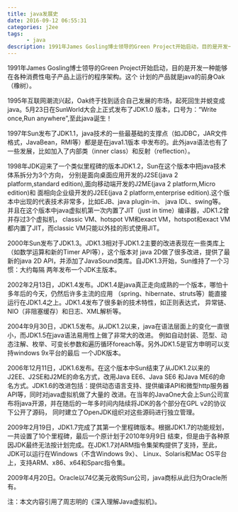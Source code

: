 ```yaml
---
title: java发展史
date: 2016-09-12 06:55:31
categories: j2ee
tags: 
      - java
description: 1991年James Gosling博士领导的Green Project开始启动，目的是开发一种能够在各种消费性电子产品上运行的程序架构。这个计划的产品就是java的前身Oak（橡树）
---
```


1991年James Gosling博士领导的Green Project开始启动，目的是开发一种能够在各种消费性电子产品上运行的程序架构。这个
计划的产品就是java的前身Oak（橡树）。

1995年互联网潮流兴起，Oak终于找到适合自己发展的市场，起死回生并蜕变成java。5月23日在SunWorld大会上正式发布了JDK1.0
版本，口号为：“Write once,Run anywhere”,至此java诞生！

1997年Sun发布了JDK1.1，java技术的一些最基础的支撑点（如JDBC，JAR文件格式，JavaBean，RMI等）都是是在java1.1版本
中发布的。此外java语法也有了一些发展，比如加入了内部类（inner class）和反射（reflection）。

1998年JDK迎来了一个类似里程碑的版本JDK1.2，Sun在这个版本中把java技术体系拆分为3个方向，
分别是面向桌面应用开发的J2SE(java 2 platform,standard edition),面向移动端开发的J2ME(java 2 platform,Micro edition)和
面相向企业级开发的J2EE(java 2 platform,enterprise edition).这个版本中出现的代表技术非常多，比如EJB、java plugin-in、
java IDL、swing等。并且在这个版本中java虚拟机第一次内置了JIT（just in time）编译器，JDK1.2曾并存过3个虚拟机，
classic VM、hotspot VM和exact VM，hotspot和exact VM都内置了JIT，而classic VM只能以外挂的形式使用JIT。

2000年Sun发布了JDK1.3。JDK1.3相对于JDK1.2主要的改进表现在一些类库上（如数学运算和新的Timer API等），这个版本对
java 2D做了很多改进，提供了最新的java 2D API，并添加了JavaSound类库。自JDK1.3开始，Sun维持了一个习惯：大约每隔
两年发布一个JDK主版本。

2002年2月13日，JDK1.4发布。JDK1.4是java真正走向成熟的一个版本，哪怕十多年后的今天，仍然后许多主流的应用
（spring、hibernate、struts等）能直接运行在JDK1.4之上。JDK1.4发布了很多新的技术特性，如正则表达式，
异常链、NIO（非阻塞缓存）和日志、XML解析等。

2004年9月30日，JDK1.5发布。从JDK1.2以来，java在语法层面上的变化一直很小，而JDK1.5在java语法易用性上做了非常大的改进。
例如自动封装、范型、动态注解、枚举、可变长参数和遍历循环foreach等。另外JDK1.5是官方申明可以支持windows 9x平台的最后
一个JDK版本。

2006年12月11日，JDK1.6发布。在这个版本中Sun结束了从JDK1.2以来的J2EE、J2SE和J2ME的命名方式，改用Java EE6、Java SE6
和Java ME6的命名方式。JDK1.6的改进包括：提供动态语言支持、提供编译API和微型http服务器API等，同时对java虚拟机做了大量的
改进。在当年的JavaOne大会上Sun公司宣布将java开源，并在随后的一年多时间内陆续将JDK的各个部分在GPL v2的协议下公开了源码，
同时建立了OpenJDK组织对这些源码进行独立管理。

2009年2月19日，JDK1.7完成了其第一个里程碑版本。根据JDK1.7的功能规划，一共设置了10个里程碑，最后一个原计划于2010年9月9日
结束，但是由于各种原因JDK最终无法按计划完成。在JDK1.7对ARM指令集架构提供了支持，至此，JDK可以运行在Windows（不含Windows 9x）、
Linux、Solaris和Mac OS平台上，支持ARM、x86、x64和Sparc指令集。

2009年4月20日。Oracle以74亿美元收购Sun公司，java商标从此归为Oracle所有。

注：本文内容引用了周志明的《深入理解Java虚拟机》。

